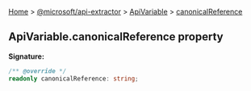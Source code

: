 [Home](./index) &gt; [@microsoft/api-extractor](./api-extractor.md) &gt; [ApiVariable](./api-extractor.apivariable.md) &gt; [canonicalReference](./api-extractor.apivariable.canonicalreference.md)

## ApiVariable.canonicalReference property


<b>Signature:</b>

```typescript
/** @override */
readonly canonicalReference: string;
```
